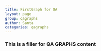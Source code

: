 ```yaml
---
title: FirstGraph for QA
layout: page
group: qagraphs
author: Santa
categories: qagraphs
---
```


### This is a filler for QA GRAPHS content
